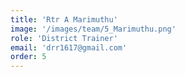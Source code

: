 ```yaml
---
title: 'Rtr A Marimuthu'
image: '/images/team/5_Marimuthu.png'
role: 'District Trainer'
email: 'drr1617@gmail.com'
order: 5
---
```


